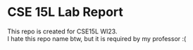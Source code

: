 # CSE 15L Lab Report
This repo is created for CSE15L WI23.<br>
I hate this repo name btw, but it is required by my professor :(